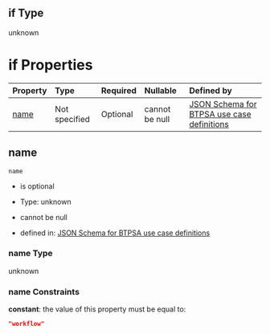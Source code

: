 ## if Type

unknown

# if Properties

| Property      | Type          | Required | Nullable       | Defined by                                                                                                                                                                                                          |
| :------------ | :------------ | :------- | :------------- | :------------------------------------------------------------------------------------------------------------------------------------------------------------------------------------------------------------------ |
| [name](#name) | Not specified | Optional | cannot be null | [JSON Schema for BTPSA use case definitions](btpsa-usecase-properties-services-items-allof-1-then-allof-120-if-properties-name.md "undefined#/properties/services/items/allOf/1/then/allOf/120/if/properties/name") |

## name



`name`

*   is optional

*   Type: unknown

*   cannot be null

*   defined in: [JSON Schema for BTPSA use case definitions](btpsa-usecase-properties-services-items-allof-1-then-allof-120-if-properties-name.md "undefined#/properties/services/items/allOf/1/then/allOf/120/if/properties/name")

### name Type

unknown

### name Constraints

**constant**: the value of this property must be equal to:

```json
"workflow"
```
